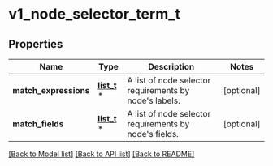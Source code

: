 # v1_node_selector_term_t

## Properties
Name | Type | Description | Notes
------------ | ------------- | ------------- | -------------
**match_expressions** | [**list_t**](v1_node_selector_requirement.md) \* | A list of node selector requirements by node&#39;s labels. | [optional] 
**match_fields** | [**list_t**](v1_node_selector_requirement.md) \* | A list of node selector requirements by node&#39;s fields. | [optional] 

[[Back to Model list]](../README.md#documentation-for-models) [[Back to API list]](../README.md#documentation-for-api-endpoints) [[Back to README]](../README.md)


